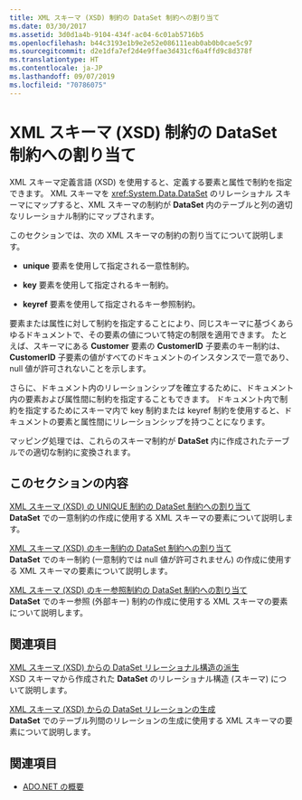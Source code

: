 ```yaml
---
title: XML スキーマ (XSD) 制約の DataSet 制約への割り当て
ms.date: 03/30/2017
ms.assetid: 3d0d1a4b-9104-434f-ac04-6c01ab5716b5
ms.openlocfilehash: b44c3193e1b9e2e52e086111eab0ab0b0cae5c97
ms.sourcegitcommit: d2e1dfa7ef2d4e9ffae3d431cf6a4ffd9c8d378f
ms.translationtype: HT
ms.contentlocale: ja-JP
ms.lasthandoff: 09/07/2019
ms.locfileid: "70786075"
---
```

# <a name="mapping-xml-schema-xsd-constraints-to-dataset-constraints"></a>XML スキーマ (XSD) 制約の DataSet 制約への割り当て
XML スキーマ定義言語 (XSD) を使用すると、定義する要素と属性で制約を指定できます。 XML スキーマを <xref:System.Data.DataSet> のリレーショナル スキーマにマップすると、XML スキーマの制約が **DataSet** 内のテーブルと列の適切なリレーショナル制約にマップされます。  
  
 このセクションでは、次の XML スキーマの制約の割り当てについて説明します。  
  
- **unique** 要素を使用して指定される一意性制約。  
  
- **key** 要素を使用して指定されるキー制約。  
  
- **keyref** 要素を使用して指定されるキー参照制約。  
  
 要素または属性に対して制約を指定することにより、同じスキーマに基づくあらゆるドキュメントで、その要素の値について特定の制限を適用できます。 たとえば、スキーマにある **Customer** 要素の **CustomerID** 子要素のキー制約は、**CustomerID** 子要素の値がすべてのドキュメントのインスタンスで一意であり、null 値が許可されないことを示します。  
  
 さらに、ドキュメント内のリレーションシップを確立するために、ドキュメント内の要素および属性間に制約を指定することもできます。 ドキュメント内で制約を指定するためにスキーマ内で key 制約または keyref 制約を使用すると、ドキュメントの要素と属性間にリレーションシップを持つことになります。  
  
 マッピング処理では、これらのスキーマ制約が **DataSet** 内に作成されたテーブルでの適切な制約に変換されます。  
  
## <a name="in-this-section"></a>このセクションの内容  
 [XML スキーマ (XSD) の UNIQUE 制約の DataSet 制約への割り当て](map-unique-xml-schema-xsd-constraints-to-dataset-constraints.md)  
 **DataSet** での一意制約の作成に使用する XML スキーマの要素について説明します。  
  
 [XML スキーマ (XSD) のキー制約の DataSet 制約への割り当て](map-key-xml-schema-xsd-constraints-to-dataset-constraints.md)  
 **DataSet** でのキー制約 (一意制約では null 値が許可されません) の作成に使用する XML スキーマの要素について説明します。  
  
 [XML スキーマ (XSD) のキー参照制約の DataSet 制約への割り当て](map-keyref-xml-schema-xsd-constraints-to-dataset-constraints.md)  
 **DataSet** でのキー参照 (外部キー) 制約の作成に使用する XML スキーマの要素について説明します。  
  
## <a name="related-sections"></a>関連項目  
 [XML スキーマ (XSD) からの DataSet リレーショナル構造の派生](deriving-dataset-relational-structure-from-xml-schema-xsd.md)  
 XSD スキーマから作成された **DataSet** のリレーショナル構造 (スキーマ) について説明します。  
  
 [XML スキーマ (XSD) からの DataSet リレーションの生成](generating-dataset-relations-from-xml-schema-xsd.md)  
 **DataSet** でのテーブル列間のリレーションの生成に使用する XML スキーマの要素について説明します。  
  
## <a name="see-also"></a>関連項目

- [ADO.NET の概要](../ado-net-overview.md)
